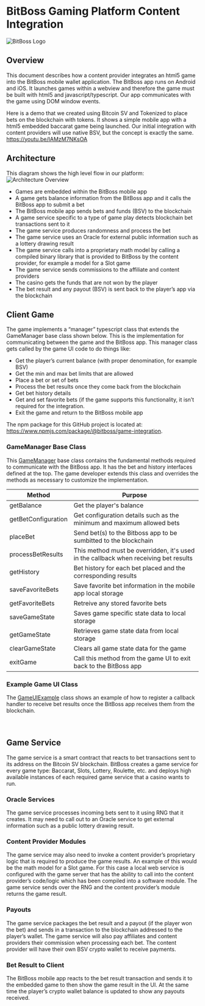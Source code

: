 # BitBoss Gaming Platform Content Integration
![BitBoss Logo](https://user-images.githubusercontent.com/2952481/71929859-c8dc0680-3157-11ea-8335-27979acd2d40.png)

## Overview
This document describes how a content provider integrates an html5 game into the BitBoss mobile wallet application.  The BitBoss app runs on Android and iOS.  It launches games within a webview and therefore the game must be built with html5 and javascript/typescript.  Our app communicates with the game using DOM window events.

Here is a demo that we created using Bitcoin SV and Tokenized to place bets on the blockchain with tokens.  It shows a simple mobile app with a html5 embedded baccarat game being launched.  Our initial integration with content providers will use native BSV, but the concept is exactly the same.  https://youtu.be/IAMzM7NKsOA

## Architecture
This diagram shows the high level flow in our platform:
![Architecture Overview](https://user-images.githubusercontent.com/2952481/71930124-4273f480-3158-11ea-8c32-c6c90f987c97.png)

* Games are embedded within the BitBoss mobile app
* A game gets balance information from the BitBoss app and it calls the BitBoss app to submit a bet
* The BitBoss mobile app sends bets and funds (BSV) to the blockchain
* A game service specific to a type of game play detects blockchain bet transactions sent to it
* The game service produces randomness and process the bet
* The game service uses an Oracle for external public information such as a lottery drawing result
* The game service calls into a proprietary math model by calling a compiled binary library that is provided to BitBoss by the content provider, for example a model for a Slot game
* The game service sends commissions to the affiliate and content providers
* The casino gets the funds that are not won by the player
* The bet result and any payout (BSV) is sent back to the player’s app via the blockchain

## Client Game
The game implements a “manager” typescript class that extends the GameManager base class shown below.  This is the implementation for communicating between the game and the BitBoss app.  This manager class gets called by the game UI code to do things like:

* Get the player’s current balance (with proper denomination, for example BSV)
* Get the min and max bet limits that are allowed
* Place a bet or set of bets
* Process the bet results once they come back from the blockchain
* Get bet history details
* Get and set favorite bets (if the game supports this functionality, it isn’t required for the integration.
* Exit the game and return to the BitBoss mobile app

The npm package for this GitHub project is located at: https://www.npmjs.com/package/@bitboss/game-integration.  

### GameManager Base Class
This [GameManager](https://github.com/BitbossIO/game-integration/blob/master/src/GameManager.ts) base class contains the fundamental methods required to communicate with the BitBoss app.  It has the bet and history interfaces defined at the top.  The game developer extends this class and overrides the methods as necessary to customize the implementation.

Method | Purpose
------------ | -------------
getBalance | Get the player's balance
getBetConfiguration | Get configuration details such as the minimum and maximum allowed bets
placeBet | Send bet(s) to the Bitboss app to be sumbitted to the blockchain
processBetResults | This method must be overridden, it's used in the callback when receiving bet results
getHistory | Bet history for each bet placed and the corresponding results
saveFavoriteBets | Save favorite bet information in the mobile app local storage
getFavoriteBets | Retreive any stored favorite bets
saveGameState | Saves game specific state data to local storage
getGameState | Retrieves game state data from local storage
clearGameState | Clears all game state data for the game
exitGame | Call this method from the game UI to exit back to the BitBoss app


### Example Game UI Class
The [GameUIExample](https://github.com/BitbossIO/game-integration/blob/master/src/GameUIExample.ts) class shows an example of how to register a callback handler to receive bet results once the BitBoss app receives them from the blockchain.
<br/>
<br/>
<br/>
## Game Service
The game service is a smart contract that reacts to bet transactions sent to its address on the Bitcoin SV blockchain.  BitBoss creates a game service for every game type: Baccarat, Slots, Lottery, Roulette, etc. and deploys high available instances of each required game service that a casino wants to run.

### Oracle Services
The game service processes incoming bets sent to it using RNG that it creates.  It may need to call out to an Oracle service to get external information such as a public lottery drawing result.  

### Content Provider Modules
The game service may also need to invoke a content provider’s proprietary logic that is required to produce the game results.  An example of this would be the math model for a Slot game.   For this case a local web service is configured with the game server that has the ability to call into the content provider’s code/logic which has been compiled into a software module.  The game service sends over the RNG and the content provider’s module returns the game result. 

### Payouts
The game service packages the bet result and a payout (if the player won the bet) and sends in a transaction to the blockchain addressed to the player’s wallet.  The game service will also pay affiliates and content providers their commission when processing each bet.  The content provider will have their own BSV crypto wallet to receive payments.

### Bet Result to Client
The BitBoss mobile app reacts to the bet result transaction and sends it to the embedded game to then show the game result in the UI.  At the same time the player’s crypto wallet balance is updated to show any payouts received.

